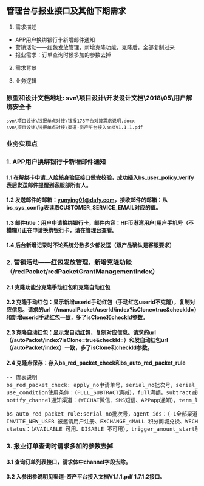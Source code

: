## 管理台与报业接口及其他下期需求
1. 需求描述
+ APP用户换绑银行卡新增邮件通知
+ 营销活动——红包发放管理，新增克隆功能，克隆后，全部复制过来
+ 报业需求：订单查询时候多加的参数去掉

2. 需求背景
	
	
3. 业务逻辑
### 原型和设计文档地址: svn\项目设计\开发设计文档\2018\05\用户解绑安全卡
	svn\项目设计\钱报单点对接\钱报178平台对接需求说明.docx	
	svn\项目设计\钱报单点对接\渠道-资产平台接入文档V1.1.1.pdf			
			  
### 业务实现点
### 1. APP用户换绑银行卡新增邮件通知
#### 1.1 在解绑卡申请_人脸核身验证接口做完校验，成功插入bs_user_policy_verify表后发送邮件提醒到客服部所有人。
#### 1.2 发送邮件的邮箱：yunying01@dafy.com，接收邮件的邮箱：从bs_sys_config表读取CUSTOMER_SERVICE_EMAIL对应的值。
#### 1.3 邮件title：用户申请换绑银行卡，邮件内容：HI:币港湾用户[用户手机号（不模糊）]正在申请换绑银行卡，请在管理台查看。
#### 1.4 后台新增记录时不论系统分数多少都发送（跟产品确认是客服要求）

### 2. 营销活动——红包发放管理，新增克隆功能（/redPacket/redPacketGrantManagementIndex）
#### 2.1 克隆功能分克隆手动红包和克隆自动红包
#### 2.2 克隆手动红包：显示新增userid手动红包（手动红包userid不克隆），复制对应信息。请求的url（/manualPacket/userId/index?isClone=true&checkId=）和新增userid手动红包一致，多了isClone和checkId参数。
#### 2.3 克隆自动红包：显示发自动红包，复制对应信息。请求的url（/autoPacket/index?isClone=true&checkId=）和发自动红包url（/autoPacket/index）一致，多了isClone和checkId参数。
#### 2.4 克隆点保存：存入bs_red_packet_check和bs_auto_red_packet_rule
<pre>
-- 库表说明
bs_red_packet_check: apply_no申请单号，serial_no批次号，serial_name名称，policy_type红包策略，distribute_type触发类型：（AUTO自动、MANUAL手动），total红包总数，amount单个红包金额，
use_condition使用条件：（FULL_SUBTRACT满减），full满额，subtract减额，use_time_start使用有效期开始时间，use_time_end使用有效期结束时间，applicant申请人ID，check_status审核状态：（UNCHECKED 待审核PASS 已通过、EFUSE 不通过）
notify_channel通知渠道：（WECHAT微信、SMS短信、APPapp通知），term_limit限制产品周期

bs_auto_red_packet_rule:serial_no批次号，agent_ids：（-1全部渠道、0普通用户），trigger_type触发条件：（NEW_USER 新用户注册、BUY_FULL 购买满额、INVITE_FULL 邀请满额、318_GAME_OLD_USER 318摇一摇游戏老用户、
INVITE_NEW_USER 被邀请用户注册、EXCHANGE_4MALL 积分商城兑换、WECHAT_MINI_PROGRAM 微信小程序、BIRTHDAY_BENEFIT 生日福利），valid_term_type：（FIXED 固定时间段、AFTER_RECEIVE 发放后天数）
status：（AVAILABLE 可用、DISABLE 不可用），trigger_amount_start触发开始额度，trigger_amount_end触发结束额度，trigger_invite_num触发邀请人数，available_days发放后有效天数，distribute_time_start触发开始时间，distribute_time_end触发结束时间
</pre>

### 3. 报业订单查询时请求多加的参数去掉
#### 3.1 查询订单列表接口，请求体中channel字段去除。
#### 3.2 入参出参说明见渠道-资产平台接入文档V1.1.1.pdf 1.7.1.2接口。